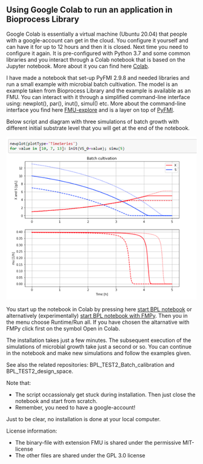 ## Using Google Colab to run an application in Bioprocess Library

Google Colab is essentially a virtual machine (Ubuntu 20.04) that people with a google-account can get in the cloud. You configure it yourself and can have it for up to 12 hours and then it is closed. Next time you need to configure it again. It is pre-configured with Python 3.7 and some common libraries and you interact through a Colab notebook that is based on the Jupyter notebook. More about it you can find here 
[Colab](https://colab.research.google.com/).

I have made a notebook that set-up PyFMI 2.9.8 and needed libraries and run a small example with microbial batch cultivation. The model is an example taken from Bioprocess Library and the example is available as an FMU. You can interact with it through a simplified command-line interface using: newplot(), par(), inut(), simuI() etc. More about the command-line interface you find here 
[FMU-explore](https://openmodelica.org/events/openmodelica-workshop/openmodelica-program-2022-a)
and is a layer on top of [PyFMI](https://github.com/modelon-community/PyFMI).

Below script and diagram with three simulations of batch growth with different initial substrate level that you will get at the end of the notebook.

![](Fig1_BPL_TEST2_Batch_VS_0_varied.png)

You start up the notebook in Colab by pressing here
[start BPL notebook](https://colab.research.google.com/github/janpeter19/BPL_TEST2_Batch/blob/main/BPL_TEST2_Batch_colab.ipynb)
or alternatively (experimentally)
[start BPL notebook with FMPy](https://github.com/janpeter19/BPL_TEST2_Batch/blob/main/BPL_TEST2_Batch_fmpy_colab.ipynb).
Then you in the menu choose Runtime/Run all. If you have chosen the altarnative with FMPy click first on the symbol Open in Colab.

The installation takes just a few minutes. The subsequent execution of the simulations of microbial growth take just a second or so. You can continue in the notebook and make new simulations and follow the examples given.

See also the related repositories: BPL_TEST2_Batch_calibration and BPL_TEST2_design_space.

Note that:
* The script occassionaly get stuck during installation. Then just close the notebook and start from scratch.
* Remember, you need to have a google-account!

Just to be clear, no installation is done at your local computer.

License information:
* The binary-file with extension FMU is shared under the permissive MIT-license
* The other files are shared under the GPL 3.0 license

